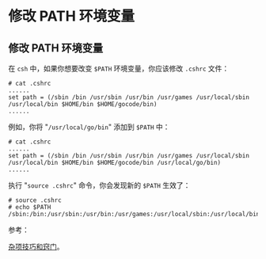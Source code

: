 # 修改 PATH 环境变量

## 修改 PATH 环境变量

在 `csh` 中，如果你想要改变 `$PATH` 环境变量，你应该修改 `.cshrc` 文件：

```
# cat .cshrc
......
set path = (/sbin /bin /usr/sbin /usr/bin /usr/games /usr/local/sbin /usr/local/bin $HOME/bin $HOME/gocode/bin)
...... 
```

例如，你将 "`/usr/local/go/bin`" 添加到 `$PATH` 中：

```
# cat .cshrc
......
set path = (/sbin /bin /usr/sbin /usr/bin /usr/games /usr/local/sbin /usr/local/bin $HOME/bin $HOME/gocode/bin /usr/local/go/bin)
...... 
```

执行 "`source .cshrc`" 命令，你会发现新的 `$PATH` 生效了：

```
# source .cshrc
# echo $PATH
/sbin:/bin:/usr/sbin:/usr/bin:/usr/games:/usr/local/sbin:/usr/local/bin:/root/bin:/root/gocode/bin:/usr/local/go/bin 
```

参考：

[杂项技巧和窍门](http://www.freebsdmadeeasy.com/tutorials/freebsd/freebsd-tricks.php)。
